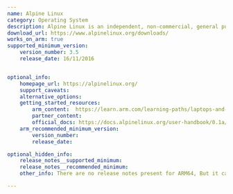```yaml
---
name: Alpine Linux
category: Operating System
description: Alpine Linux is an independent, non-commercial, general purpose Linux distribution designed for power users who appreciate security, simplicity and resource efficiency.
download_url: https://www.alpinelinux.org/downloads/
works_on_arm: true
supported_minimum_version:
    version_number: 3.5
    release_date: 16/11/2016


optional_info:
    homepage_url: https://alpinelinux.org/
    support_caveats:
    alternative_options:
    getting_started_resources:
        arm_content:  https://learn.arm.com/learning-paths/laptops-and-desktops/wsl2/import/
        partner_content: 
        official_docs: https://docs.alpinelinux.org/user-handbook/0.1a/index.html
    arm_recommended_minimum_version:
        version_number:
        release_date:

optional_hidden_info:
    release_notes__supported_minimum: 
    release_notes__recommended_minimum: 
    other_info: There are no release notes present for ARM64, But it can be seen in release archives that v3.5 has the first ARM64 support.

---
```

